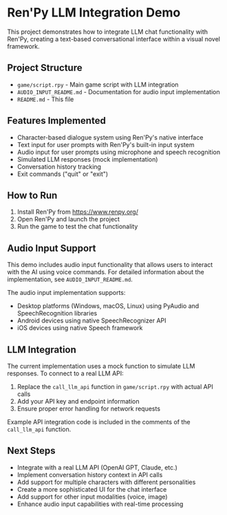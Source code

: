 # Ren'Py LLM Integration Demo

This project demonstrates how to integrate LLM chat functionality with Ren'Py, creating a text-based conversational interface within a visual novel framework.

## Project Structure

- `game/script.rpy` - Main game script with LLM integration
- `AUDIO_INPUT_README.md` - Documentation for audio input implementation
- `README.md` - This file

## Features Implemented

- Character-based dialogue system using Ren'Py's native interface
- Text input for user prompts with Ren'Py's built-in input system
- Audio input for user prompts using microphone and speech recognition
- Simulated LLM responses (mock implementation)
- Conversation history tracking
- Exit commands ("quit" or "exit")

## How to Run

1. Install Ren'Py from https://www.renpy.org/
2. Open Ren'Py and launch the project
3. Run the game to test the chat functionality

## Audio Input Support

This demo includes audio input functionality that allows users to interact with the AI using voice commands. For detailed information about the implementation, see `AUDIO_INPUT_README.md`.

The audio input implementation supports:
- Desktop platforms (Windows, macOS, Linux) using PyAudio and SpeechRecognition libraries
- Android devices using native SpeechRecognizer API
- iOS devices using native Speech framework

## LLM Integration

The current implementation uses a mock function to simulate LLM responses. To connect to a real LLM API:

1. Replace the `call_llm_api` function in `game/script.rpy` with actual API calls
2. Add your API key and endpoint information
3. Ensure proper error handling for network requests

Example API integration code is included in the comments of the `call_llm_api` function.

## Next Steps

- Integrate with a real LLM API (OpenAI GPT, Claude, etc.)
- Implement conversation history context in API calls
- Add support for multiple characters with different personalities
- Create a more sophisticated UI for the chat interface
- Add support for other input modalities (voice, image)
- Enhance audio input capabilities with real-time processing